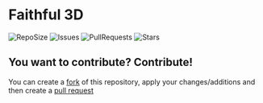 
# Faithful 3D

![RepoSize](https://img.shields.io/github/repo-size/Faithful3D/Java-32x?style=flat-square)
![Issues](https://img.shields.io/github/issues/Faithful3D/Java-32x?style=flat-square)
![PullRequests](https://img.shields.io/github/issues-pr/Faithful3D/Java-32x?style=flat-square)
![Stars](https://img.shields.io/github/stars/Faithful3D/Java-32x?style=flat-square)

## You want to contribute? Contribute!

You can create a [fork](https://github.com/Faithful3D/Java-32x/network/members) of this repository, apply your changes/additions and then create a [pull request](https://github.com/Faithful3D/Java-32x/compare)
